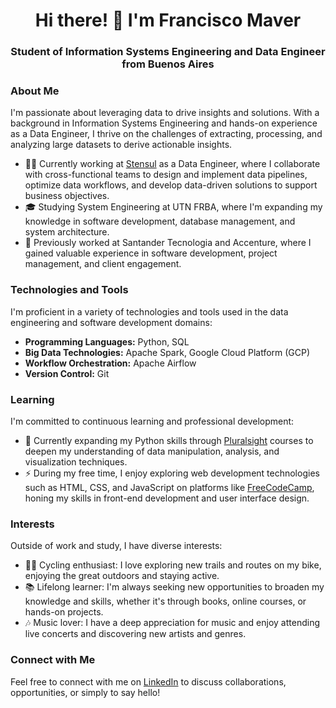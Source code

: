 <h1 align="center">Hi there! 👋 I'm Francisco Maver</h1>
<h3 align="center">Student of Information Systems Engineering and Data Engineer from Buenos Aires</h3>

### About Me
I'm passionate about leveraging data to drive insights and solutions. With a background in Information Systems Engineering and hands-on experience as a Data Engineer, I thrive on the challenges of extracting, processing, and analyzing large datasets to derive actionable insights.

- 👨‍💻 Currently working at [Stensul](https://www.stensul.com/) as a Data Engineer, where I collaborate with cross-functional teams to design and implement data pipelines, optimize data workflows, and develop data-driven solutions to support business objectives.
- 🎓 Studying System Engineering at UTN FRBA, where I'm expanding my knowledge in software development, database management, and system architecture.
- 💼 Previously worked at Santander Tecnologia and Accenture, where I gained valuable experience in software development, project management, and client engagement.

### Technologies and Tools
I'm proficient in a variety of technologies and tools used in the data engineering and software development domains:

- **Programming Languages:** Python, SQL
- **Big Data Technologies:** Apache Spark, Google Cloud Platform (GCP)
- **Workflow Orchestration:** Apache Airflow
- **Version Control:** Git

### Learning
I'm committed to continuous learning and professional development:

- 🌱 Currently expanding my Python skills through [Pluralsight](https://www.pluralsight.com/) courses to deepen my understanding of data manipulation, analysis, and visualization techniques.
- ⚡ During my free time, I enjoy exploring web development technologies such as HTML, CSS, and JavaScript on platforms like [FreeCodeCamp](https://www.freecodecamp.org/), honing my skills in front-end development and user interface design.

### Interests
Outside of work and study, I have diverse interests:

- 🚴‍♂️ Cycling enthusiast: I love exploring new trails and routes on my bike, enjoying the great outdoors and staying active.
- 📚 Lifelong learner: I'm always seeking new opportunities to broaden my knowledge and skills, whether it's through books, online courses, or hands-on projects.
- 🎶 Music lover: I have a deep appreciation for music and enjoy attending live concerts and discovering new artists and genres.

### Connect with Me
Feel free to connect with me on [LinkedIn](https://www.linkedin.com/in/fmaver/) to discuss collaborations, opportunities, or simply to say hello!
